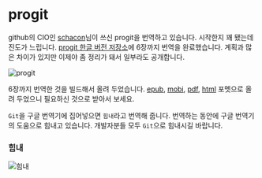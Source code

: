 # progit

github의 CIO인 [schacon](http://github.com/schacon)님이 쓰신 progit을 번역하고 있습니다. 시작한지 꽤 됐는데 진도가 느립니다. [progit 한글 버전 저장소][]에 6장까지 번역을 완료했습니다. 계획과 많은 차이가 있지만 이제야 좀 정리가 돼서 일부라도 공개합니다.

[progit 한글 버전 저장소]: https://github.com/dogfeet/progit

![progit](/articles/2011/progit/progit.book-big.jpg)

6장까지 번역한 것을 빌드해서 올려 두었습니다. [epub](http://dogfeet.github.io/progit/progit.ko.epub), [mobi](http://dogfeet.github.io/progit/progit.ko.mobi), [pdf](http://dogfeet.github.io/progit/progit.ko.pdf), [html](http://dogfeet.github.io/progit/progit.ko.html) 포멧으로 올려 두었으니 필요하신 것으로 받아서 보세요.

`Git`을 구글 번역기에 집어넣으면 `힘내`라고 번역해 줍니다. 번역하는 동안에 구글 번역기의 도움으로 힘내고 있습니다. 개발자분들 모두 `Git`으로 힘내시길 바랍니다.

### 힘내

![힘내](/articles/2011/progit/git-.png)
